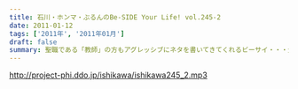 ```yaml
---
title: 石川・ホンマ・ぶるんのBe-SIDE Your Life! vol.245-2
date: 2011-01-12
tags: ['2011年', '2011年01月']
draft: false
summary: 聖職である「教師」の方もアグレッシブにネタを書いてきてくれるビーサイ・・・生徒達に知られたらこりゃ大変です。NAMAE
---
```


http://project-phi.ddo.jp/ishikawa/ishikawa245_2.mp3
